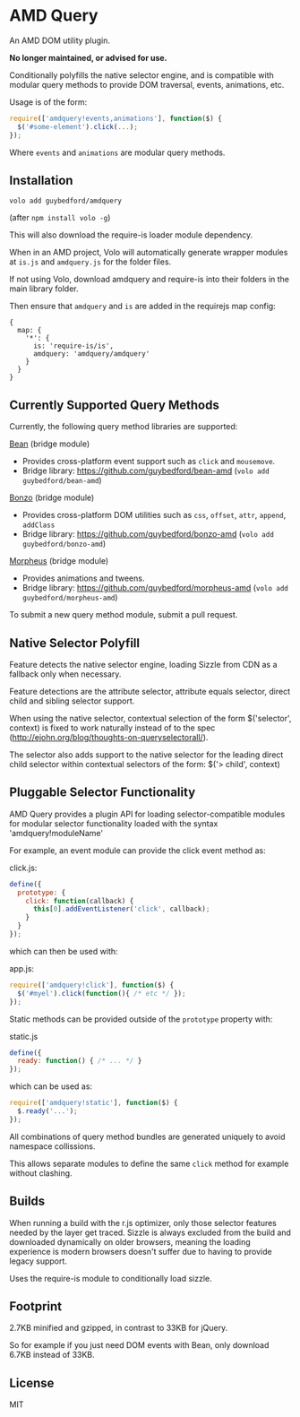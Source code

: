 AMD Query
===

An AMD DOM utility plugin.

**No longer maintained, or advised for use.**

Conditionally polyfills the native selector engine, and is compatible with modular
query methods to provide DOM traversal, events, animations, etc.

Usage is of the form:

```javascript
require(['amdquery!events,animations'], function($) {
  $('#some-element').click(...);
});
```

Where `events` and `animations` are modular query methods.


Installation
---

`volo add guybedford/amdquery`

(after `npm install volo -g`)

This will also download the require-is loader module dependency.

When in an AMD project, Volo will automatically generate wrapper modules at `is.js` and `amdquery.js` for the folder files.

If not using Volo, download amdquery and require-is into their folders in the main library folder. 

Then ensure that `amdquery` and `is` are added in the requirejs map config:

```
{
  map: {
    '*': {
      is: 'require-is/is',
      amdquery: 'amdquery/amdquery'
    }
  }
}
```


Currently Supported Query Methods
---

Currently, the following query method libraries are supported:

[Bean](https://github.com/fat/bean) (bridge module)
  * Provides cross-platform event support such as `click` and `mousemove`.
  * Bridge library: https://github.com/guybedford/bean-amd (`volo add guybedford/bean-amd`)


[Bonzo](https://github.com/ded/bonzo) (bridge module)
  * Provides cross-platform DOM utilities such as `css`, `offset`, `attr`, `append`, `addClass`
  * Bridge library: https://github.com/guybedford/bonzo-amd (`volo add guybedford/bonzo-amd`)

[Morpheus](https://github.com/ded/morpheus) (bridge module)
  * Provides animations and tweens.
  * Bridge library: https://github.com/guybedford/morpheus-amd (`volo add guybedford/morpheus-amd`)

To submit a new query method module, submit a pull request.


Native Selector Polyfill
---

Feature detects the native selector engine, loading Sizzle from CDN as a fallback only
when necessary.

Feature detections are the attribute selector, attribute equals selector, direct child
and sibling selector support.

When using the native selector, contextual selection of the form $('selector', context)
is fixed to work naturally instead of to the spec (http://ejohn.org/blog/thoughts-on-queryselectorall/).

The selector also adds support to the native selector for the leading direct child selector within 
contextual selectors of the form: $('> child', context)


Pluggable Selector Functionality
--------------------------------

AMD Query provides a plugin API for loading selector-compatible modules for modular selector functionality
loaded with the syntax 'amdquery!moduleName'

For example, an event module can provide the click event method as:

click.js:
```javascript
define({
  prototype: {
    click: function(callback) {
      this[0].addEventListener('click', callback);
    }
  }
});
```

which can then be used with:

app.js:
```javascript
require(['amdquery!click'], function($) {
  $('#myel').click(function(){ /* etc */ });
});
```

Static methods can be provided outside of the `prototype` property with:

static.js
```javascript
define({
  ready: function() { /* ... */ }
});
```

which can be used as:

```javascript
require(['amdquery!static'], function($) {
  $.ready('...');
});
```

All combinations of query method bundles are generated uniquely to avoid namespace collissions.

This allows separate modules to define the same `click` method for example without clashing.


Builds
------

When running a build with the r.js optimizer, only those selector features needed by the
layer get traced. Sizzle is always excluded from the build and downloaded dynamically on
older browsers, meaning the loading experience is modern browsers doesn't suffer due to
having to provide legacy support.

Uses the require-is module to conditionally load sizzle.


Footprint
---

2.7KB minified and gzipped, in contrast to 33KB for jQuery.

So for example if you just need DOM events with Bean, only download 6.7KB instead of 33KB.

License
---

MIT
